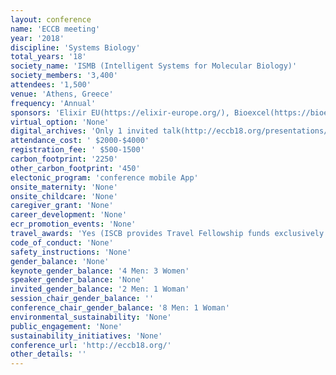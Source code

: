 ```yaml
---
layout: conference 
name: 'ECCB meeting'
year: '2018'
discipline: 'Systems Biology'
total_years: '18'
society_name: 'ISMB (Intelligent Systems for Molecular Biology)'
society_members: '3,400'
attendees: '1,500'
venue: 'Athens, Greece'
frequency: 'Annual'
sponsors: 'Elixir EU(https://elixir-europe.org/), Bioexcel(https://bioexcel.eu/), EMBL-EBI(https://www.ebi.ac.uk/), Cambridge University Press(https://www.cambridge.org/), Oxford University Press(https://global.oup.com/?cc=us), PeerCommunityInn(https://peercommunityin.org/), WeGreened.com(https://www.wegreened.com/),  GOBLET Global Organisation for Bioinformatics Learning, Education & Training (https://www.mygoblet.org/), ISCB, e-Noise(https://e-nios.com/), ISCB student council'
virtual_option: 'None'
digital_archives: 'Only 1 invited talk(http://eccb18.org/presentations/)'
attendance_cost: ' $2000-$4000'
registration_fee: ' $500-1500'
carbon_footprint: '2250'
other_carbon_footprint: '450'
electonic_program: 'conference mobile App'
onsite_maternity: 'None'
onsite_childcare: 'None'
caregiver_grant: 'None'
career_development: 'None'
ecr_promotion_events: 'None'
travel_awards: 'Yes (ISCB provides Travel Fellowship funds exclusively for ISCB student and post doctoral members to attend the annual Pacific Symposium on Biocomputing (PSB), Conference on Research in Computational Molecular Biology (RECOMB), Conference on Intelligent Systems for Molecular Biology (ISMB), the European Conference on Computational Biology (ECCB), and APBioNets International Conference on Computational Biology (InCoB). With the exception of PSB which is regularly held the first week of January in Hawaii, these other conferences typically move around geographically each year, and each are separated by several weeks or several months so as not to overlap. If you are a student or post doc presenting a paper or poster at any of these conferences and you need travel support funds to attend the conference please complete the application process as outlined on each of the conference websites (see conference calendar for links to the respective upcoming conference websites). ISCB fellowships to the annual ISMB conference are primarily supported through grant funds from U.S. government agencies, including the National Science Foundation (NSF), the Department of Energy (DOE), and in some cases the National Institutes of Health/National Institute of General Medical Sciences (NIH/NIGMS). When ISMB is held in conjunction with ECCB additional fellowship funding may be supported through European agencies. As a member society of the Federation of American Societies for Experimental Biology (FASEB), all of ISCBs Society-run annual conferences, ISMB, Rocky, CSHALS, GLBIO, ISCB-Africa, ISCB-Asia, and ISCB-Latin America are also eligible for the Minority Access to Research Careers (MARC) travel fellowship program supported by a long- term grant from the NIH. The MARC funds are exclusively designated for minority scientists who are U.S. citizens or permanent residents (green card holders). Full information on the MARC funding program can be found on the FASEB website at www.faseb.org. Due to limited funds we regret that it is generally not possible to fund all travel fellowship applicants to the above conferences.) '
code_of_conduct: 'None'
safety_instructions: 'None'
gender_balance: 'None'
keynote_gender_balance: '4 Men: 3 Women'
speaker_gender_balance: 'None'
invited_gender_balance: '2 Men: 1 Woman'
session_chair_gender_balance: ''
conference_chair_gender_balance: '8 Men: 1 Woman'
environmental_sustainability: 'None'
public_engagement: 'None'
sustainability_initiatives: 'None'
conference_url: 'http://eccb18.org/'
other_details: ''
---
```

